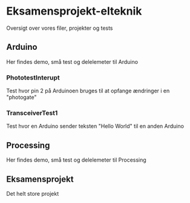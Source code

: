 # Eksamensprojekt-elteknik
Oversigt over vores filer, projekter og tests

## Arduino
Her findes demo, små test og delelemeter til Arduino

### PhototestInterupt
Test hvor pin 2 på Arduinoen bruges til at opfange ændringer i en "photogate"

### TransceiverTest1
Test hvor en Arduino sender teksten "Hello World" til en anden Arduino

## Processing
Her findes demo, små test og delelemeter til Processing

## Eksamensprojekt
Det helt store projekt
